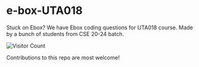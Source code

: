# e-box-UTA018

Stuck on Ebox?
We have Ebox coding questions for UTA018 course. 
Made by a bunch of students from CSE 20-24 batch. 

![Visitor Count](https://profile-counter.glitch.me/{Concept-Team.e-box-UTA018}/count.svg)

Contributions to this repo are most welcome!
